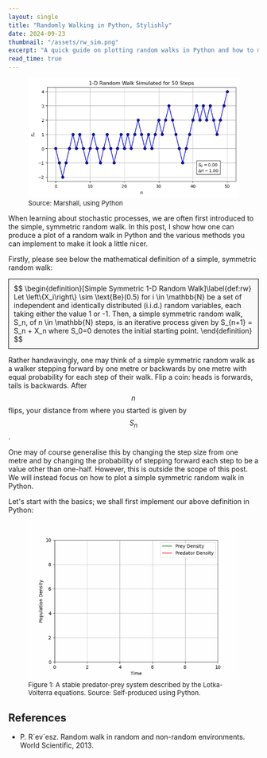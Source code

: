 ```yaml
---
layout: single
title: "Randomly Walking in Python, Stylishly"
date: 2024-09-23
thumbnail: "/assets/rw_sim.png"
excerpt: "A quick guide on plotting random walks in Python and how to make your plots nice in Matplotlib for beginners."
read_time: true
---
```


<script src="https://polyfill.io/v3/polyfill.min.js?features=es6"></script>
<script id="MathJax-script" async src="https://cdn.jsdelivr.net/npm/mathjax@3/es5/tex-mml-chtml.js"></script>
<script type="text/javascript" async
  src="https://cdnjs.cloudflare.com/ajax/libs/mathjax/2.7.7/MathJax.js?config=TeX-MML-AM_CHTML">
</script>

<script src="https://polyfill.io/v3/polyfill.min.js?features=es6"></script>
<script id="MathJax-script" async src="https://cdn.jsdelivr.net/npm/mathjax@3/es5/tex-mml-chtml.js"></script>

<style>
.definition {
    border: 1px solid #000;
    padding: 10px;
    margin: 10px 0;
    background-color: #f9f9f9;
}
</style>

<figure>
  <img src="/assets/rw_sim.png" alt="A symmetric random walk running for fifty steps." title="A symmetric random walk running for fifty steps." style="width=100%;">
  <figcaption style="font-size: small;">Source: Marshall, using Python </figcaption>
</figure>

When learning about stochastic processes, we are often first introduced to the simple, symmetric random walk. In this post, I show how one can produce a plot of a random walk in Python and the various methods you can implement to make it look a little nicer.

Firstly, please see below the mathematical definition of a simple, symmetric random walk:

<div class="definition">
$$
\begin{definition}[Simple Symmetric 1-D Random Walk]\label{def:rw}
Let \left\{X_i\right\} \sim \text{Be}(0.5) for i \in \mathbb{N} be a set of independent and identically distributed (i.i.d.) random variables, each taking either the value 1 or -1.
Then, a simple symmetric random walk, S_n, of n \in \mathbb{N} steps, is an iterative process given by
S_{n+1} = S_n + X_n
where S_0=0 denotes the initial starting point.
\end{definition}
$$
</div>

Rather handwavingly, one may think of a simple symmetric random walk as a walker stepping forward by one metre or backwards by one metre with equal probability for each step of their walk. Flip a coin: heads is forwards, tails is backwards. After $$n$$ flips, your distance from where you started is given by $$S_n$$.

One may of course generalise this by changing the step size from one metre and by changing the probability of stepping forward each step to be a value other than one-half. However, this is outside the scope of this post. We will instead focus on how to plot a simple symmetric random walk in Python. 

Let's start with the basics; we shall first implement our above definition in Python:



<figure>
  <img src="/assets/LV_GIF1.gif" alt="A stable predator-prey system described by the Lotka-Volterra equations." title="A stable predator-prey system described by the Lotka-Volterra equations over time.">
  <figcaption style="font-size: small;"> Figure 1: A stable predator-prey system described by the Lotka-Volterra equations. Source: Self-produced using Python. </figcaption>
</figure>


## **References**
* P. R´ev´esz. Random walk in random and non-random environments. World Scientific, 2013.


